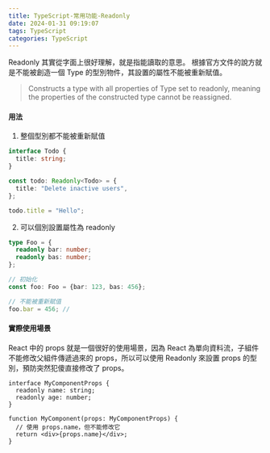 ```yaml
---
title: TypeScript-常用功能-Readonly
date: 2024-01-31 09:19:07
tags: TypeScript
categories: TypeScript
---
```


Readonly 其實從字面上很好理解，就是指能讀取的意思。
根據官方文件的說方就是不能被創造一個 Type 的型別物件，其設置的屬性不能被重新賦值。

> Constructs a type with all properties of Type set to readonly, meaning the properties of the constructed type cannot be reassigned.

<!-- more -->

#### 用法

1. 整個型別都不能被重新賦值

```typescript
interface Todo {
  title: string;
}

const todo: Readonly<Todo> = {
  title: "Delete inactive users",
};

todo.title = "Hello";
```

2. 可以個別設置屬性為 readonly

```typescript
type Foo = {
  readonly bar: number;
  readonly bas: number;
};

// 初始化
const foo: Foo = {bar: 123, bas: 456};

// 不能被重新賦值
foo.bar = 456; //
```

#### 實際使用場景

React 中的 props 就是一個很好的使用場景，因為 React 為單向資料流，子組件不能修改父組件傳遞過來的 props，所以可以使用 Readonly 來設置 props 的型別，預防突然犯傻直接修改了 props。

```tsx
interface MyComponentProps {
  readonly name: string;
  readonly age: number;
}

function MyComponent(props: MyComponentProps) {
  // 使用 props.name，但不能修改它
  return <div>{props.name}</div>;
}
```
